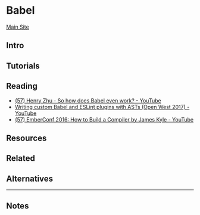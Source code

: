# Babel

[Main Site](https://babeljs.io) 

## Intro

## Tutorials

## Reading 


* [(57) Henry Zhu - So how does Babel even work? - YouTube](https://www.youtube.com/watch?v=fntd0sPMOtQ)
* [Writing custom Babel and ESLint plugins with ASTs (Open West 2017) - YouTube](https://www.youtube.com/watch?v=VBscbcm2Mok)
* [(57) EmberConf 2016: How to Build a Compiler by James Kyle - YouTube](https://www.youtube.com/watch?v=Tar4WgAfMr4)


## Resources

## Related

## Alternatives

---

## Notes
